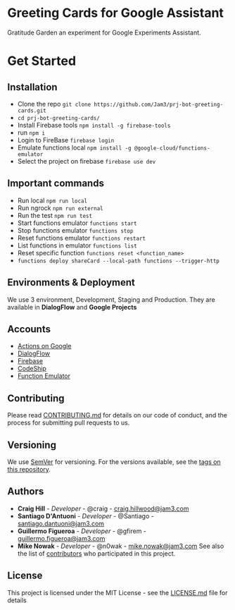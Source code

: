 # Greeting Cards for Google Assistant

Gratitude Garden an experiment for Google Experiments Assistant.

# Get Started

## Installation

* Clone the repo `git clone https://github.com/Jam3/prj-bot-greeting-cards.git`
* `cd prj-bot-greeting-cards/`
* Install Firebase tools `npm install -g firebase-tools`
* run `npm i`
* Login to FireBase `firebase login`
* Emulate functions local `npm install -g @google-cloud/functions-emulator`
* Select the project on firebase `firebase use dev`

## Important commands

* Run local `npm run local`
* Run ngrock `npm run external`
* Run the test `npm run test`
* Start functions emulator `functions start`
* Stop functions emulator `functions stop`
* Reset functions emulator `functions restart`
* List functions in emulator `functions list`
* Reset specific function `functions reset <function_name>`
* `functions deploy shareCard --local-path functions --trigger-http`

## Environments & Deployment

We use 3 environment, Development, Staging and Production. They are available in **DialogFlow** and **Google Projects**

## Accounts

* [Actions on Google](https://console.actions.google.com)
* [DialogFlow](https://console.dialogflow.com)
* [Firebase](https://console.firebase.google.com)
* [CodeShip](https://app.codeship.com/projects/263208)
* [Function Emulator](https://github.com/GoogleCloudPlatform/cloud-functions-emulator)

## Contributing

Please read [CONTRIBUTING.md](CONTRIBUTING.md) for details on our code of conduct, and the process for submitting pull requests to us.

## Versioning

We use [SemVer](http://semver.org/) for versioning. For the versions available, see the [tags on this repository](https://github.com/Jam3/prj-bot-gratitude-garden.git).

## Authors

* **Craig Hill** - _Developer_ - @craig - craig.hillwood@jam3.com
* **Santiago D'Antuoni** - _Developer_ - @Santiago - santiago.dantuoni@jam3.com
* **Guillermo Figueroa** - _Developer_ - @gfirem - guillermo.figueroa@jam3.com
* **Mike Nowak** - _Developer_ - @n0wak - mike.nowak@jam3.com
  See also the list of [contributors](https://github.com/Jam3/prj-bot-gratitude-garden.git/contributors) who participated in this project.

## License

This project is licensed under the MIT License - see the [LICENSE.md](LICENSE) file for details
